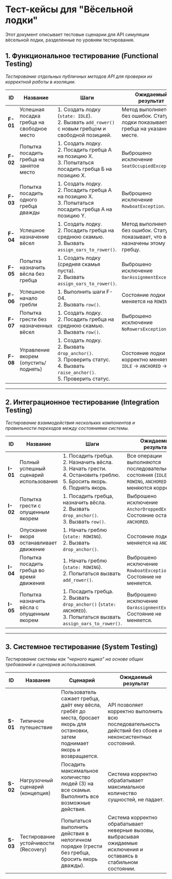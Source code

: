 # Тест-кейсы для "Вёсельной лодки"

Этот документ описывает тестовые сценарии для API симуляции вёсельной лодки, разделенные по уровням тестирования.

## 1. Функциональное тестирование (Functional Testing)

*Тестирование отдельных публичных методов API для проверки их корректной работы в изоляции.*

| ID     | Название                                     | Шаги                                                                                                       | Ожидаемый результат                                            | Автоматизирован?                                         |
|--------|----------------------------------------------|------------------------------------------------------------------------------------------------------------|----------------------------------------------------------------|----------------------------------------------------------|
| **F-01** | Успешная посадка гребца на свободное место    | 1. Создать лодку (`state: IDLE`).<br>2. Вызвать `add_rower()` с новым гребцом и свободной позицией.           | Метод выполняется без ошибок. Статус лодки показывает гребца на указанном месте. | Да (`test_add_rower_successfully_to_any_seat`)           |
| **F-02** | Попытка посадить гребца на занятое место     | 1. Создать лодку.<br>2. Посадить гребца А на позицию Х.<br>3. Попытаться посадить гребца Б на позицию Х.     | Выброшено исключение `SeatOccupiedException`.                  | Да (`test_add_rower_to_occupied_seat_raises_exception`)  |
| **F-03** | Попытка посадить одного гребца дважды        | 1. Создать лодку.<br>2. Посадить гребца А на позицию Х.<br>3. Попытаться посадить гребца А на позицию Y.     | Выброшено исключение `RowboatException`.                       | Да (`test_add_same_rower_twice_raises_exception`)        |
| **F-04** | Успешное назначение вёсел                    | 1. Создать лодку.<br>2. Посадить гребца на среднюю скамью.<br>3. Вызвать `assign_oars_to_rower()`.         | Метод выполняется без ошибок. Статус показывает, что вёсла назначены этому гребцу. | Да (`test_successful_rowing_scenario`)                   |
| **F-05** | Попытка назначить вёсла без гребца          | 1. Создать лодку (средняя скамья пуста).<br>2. Вызвать `assign_oars_to_rower()`.                            | Выброшено исключение `OarAssignmentException`.                 | Да (`test_assign_oars_without_rower_on_middle_seat_raises_exception`) |
| **F-06** | Успешное начало гребли                       | 1. Выполнить шаги F-04.<br>2. Вызвать `row()`.                                                             | Состояние лодки меняется на `ROWING`.                          | Да (`test_successful_rowing_scenario`)                   |
| **F-07** | Попытка грести без назначенных вёсел         | 1. Создать лодку.<br>2. Посадить гребца на среднюю скамью.<br>3. Вызвать `row()`.                            | Выброшено исключение `NoRowersException`.                      | Да (`test_row_without_assigned_oars_raises_exception`)   |
| **F-08** | Управление якорем (опустить/поднять)         | 1. Создать лодку.<br>2. Вызвать `drop_anchor()`.<br>3. Проверить статус.<br>4. Вызвать `raise_anchor()`.<br>5. Проверить статус. | Состояние лодки корректно меняется `IDLE` -> `ANCHORED` -> `IDLE`. | Да (`test_drop_anchor_stops_rowing`, `test_raise_anchor_changes_state_to_idle`) |

---

## 2. Интеграционное тестирование (Integration Testing)

*Тестирование взаимодействия нескольких компонентов и правильности переходов между состояниями системы.*

| ID     | Название                                     | Шаги                                                                                                       | Ожидаемый результат                                            | Автоматизирован?                                         |
|--------|----------------------------------------------|------------------------------------------------------------------------------------------------------------|----------------------------------------------------------------|----------------------------------------------------------|
| **I-01** | Полный успешный сценарий использования        | 1. Посадить гребца.<br>2. Назначить вёсла.<br>3. Начать грести.<br>4. Остановить греблю.<br>5. Бросить якорь.<br>6. Поднять якорь. | Все операции выполняются последовательно, состояния (`IDLE`, `ROWING`, `ANCHORED`) меняются корректно. | Да (покрыто несколькими тестами, вкл. `test_successful_rowing_scenario`) |
| **I-02** | Попытка грести с опущенным якорем            | 1. Посадить гребца, назначить вёсла.<br>2. Вызвать `drop_anchor()`.<br>3. Вызвать `row()`.                 | Выброшено исключение `AnchorDroppedException`. Состояние остаётся `ANCHORED`. | Да (`test_row_when_anchored_raises_exception`)           |
| **I-03** | Опускание якоря останавливает движение        | 1. Начать греблю (`state: ROWING`).<br>2. Вызвать `drop_anchor()`.                                         | Состояние лодки меняется на `ANCHORED`.                        | Да (`test_drop_anchor_stops_rowing`)                     |
| **I-04** | Попытка посадить гребца во время движения    | 1. Начать греблю (`state: ROWING`).<br>2. Попытаться вызвать `add_rower()`.                                 | Выброшено исключение `RowboatException`. Состояние не меняется. | Да (тест можно добавить для полного покрытия)            |
| **I-05** | Попытка назначить вёсла с опущенным якорем   | 1. Посадить гребца.<br>2. Вызвать `drop_anchor()` (`state: ANCHORED`).<br>3. Попытаться вызвать `assign_oars_to_rower()`. | Выброшено исключение `OarAssignmentException`. Состояние не меняется. | Да (тест можно добавить для полного покрытия)            |

---

## 3. Системное тестирование (System Testing)

*Тестирование системы как "черного ящика" на основе общих требований и сценариев использования.*

| ID     | Название                                     | Сценарий                                                                                                   | Ожидаемый результат                                                                                  |
|--------|----------------------------------------------|------------------------------------------------------------------------------------------------------------|------------------------------------------------------------------------------------------------------|
| **S-01** | Типичное путешествие                         | Пользователь сажает гребца, даёт ему вёсла, гребёт до места, бросает якорь для остановки, затем поднимает якорь и возвращается. | API позволяет корректно выполнить всю последовательность действий без сбоев и неконсистентных состояний. |
| **S-02** | Нагрузочный сценарий (концепция)             | Посадить максимальное количество людей (3) на все скамьи. Выполнить все возможные действия.                | Система корректно обрабатывает максимальное количество сущностей, не падает.                         |
| **S-03** | Тестирование устойчивости (Recovery)         | Попытаться выполнить действия в нелогичном порядке (грести без гребца, бросить якорь дважды).              | Система корректно обрабатывает неверные вызовы, выбрасывая ожидаемые исключения и оставаясь в стабильном состоянии. |